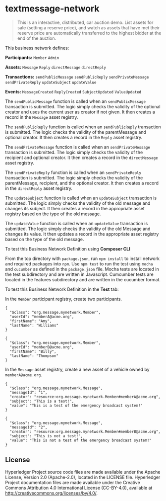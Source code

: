 # textmessage-network

> This is an interactive, distributed, car auction demo. List assets for sale (setting a reserve price), and watch as assets that have met their reserve price are automatically transferred to the highest bidder at the end of the auction.

This business network defines:

**Participants:**
`Member` `Admin`

**Assets:**
`Message` `Reply` `directMessage` `directReply`

**Transactions:**
`sendPublicMessage` `sendPublicReply` `sendPrivateMessage` `sendPrivateReply` `updateSubject` `updateValue`

**Events:**
`MessageCreated` `ReplyCreated` `SubjectUpdated` `ValueUpdated`

The `sendPublicMessage` function is called when an `sendPublicMessage` transaction is submitted. The logic simply checks the validity of the optional creator and uses the current user as creator if not given.  It then creates a record in the `Message` asset registry.

The `sendPublicReply` function is called when an `sendPublicReply` transaction is submitted. The logic checks the validity of the parentMessage and optional creator.  It then creates a record in the `Reply` asset registry.

The `sendPrivateMessage` function is called when an `sendPrivateMessage` transaction is submitted. The logic simply checks the validity of the recipient and optional creator.  It then creates a record in the `directMessage` asset registry.

The `sendPrivateReply` function is called when an `sendPrivateReply` transaction is submitted. The logic simply checks the validity of the parentMessage, recipient, and the optional creator.  It then creates a record in the `directReply` asset registry.

The `updateSubject` function is called when an `updateSubject` transaction is submitted. The logic simply checks the validity of the old message and changes its subject.  It then creates a record in the appropriate asset registry based on the type of the old message.

The `updateValue` function is called when an `updateValue` transaction is submitted. The logic simply checks the validity of the old Message and changes its value.  It then updates a record in the appropriate asset registry based on the type of the old message.

To test this Business Network Definition using **Composer CLI**

From the top directory with `package.json`, run `npm install` to install network and required packages into `npm`.  Use `npm test` to run the test using `mocha` and `cucumber` as defined in the `package.json` file.  Mocha tests are located in the test subdirectory and are written in Javascript.  Cumcumber tests are located in the features subdirectory and are written in the cucumber format.

To test this Business Network Definition in the **Test** tab:

In the `Member` participant registry, create two participants.

```
{
  "$class": "org.message.mynetwork.Member",
  "userId": "memberA@acme.org",
  "firstName": "Amy",
  "lastName": "Williams"
}
```

```
{
  "$class": "org.message.mynetwork.Member",
  "userId": "memberB@acme.org",
  "firstName": "Billy",
  "lastName": "Thompson"
}
```
In the `Message` asset registry, create a new asset of a vehicle owned by `memberA@acme.org`.

```
{
  "$class": "org.message.mynetwork.Message",
  "messageId": "1",
  "creator": "resource:org.message.mynetwork.Member#memberA@acme.org",
  "subject": "This is a test!",
  "value": "This is a test of the emergency broadcast system!"
}
```

```
{
  "$class": "org.message.mynetwork.Message",
  "messageId": "2",
  "creator": "resource:org.message.mynetwork.Member#memberB@acme.org",
  "subject": "This is not a test!",
  "value": "This is not a test of the emergency broadcast system!"
}
```


## License <a name="license"></a>
Hyperledger Project source code files are made available under the Apache License, Version 2.0 (Apache-2.0), located in the LICENSE file. Hyperledger Project documentation files are made available under the Creative Commons Attribution 4.0 International License (CC-BY-4.0), available at http://creativecommons.org/licenses/by/4.0/.